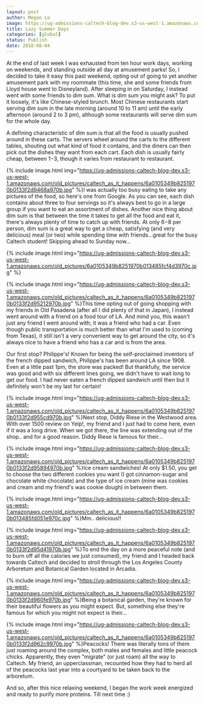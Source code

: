 ```yaml
---
layout: post
author: Megan Lo
image: https://ug-admissions-caltech-blog-dev.s3-us-west-1.amazonaws.com/old_pictures/caltech_as_it_happens/6a0105349b8251970b0133f2d9410b970b.jpg
title: Lazy Summer Days
categories: [global]
status: Publish
date: 2010-08-04
---
```


At the end of last week I was exhausted from ten hour work days, working on weekends, and standing outside all day at amusement parks! So, I decided to take it easy this past weekend, opting out of going to yet another amusement park with my roommate (this time, she and some friends from Lloyd house went to Disneyland). After sleeping in on Saturday, I instead went with some friends to dim sum. 
What is dim sum you might ask? To put it loosely, it's like Chinese-styled brunch. Most Chinese restaurants start serving dim sum in the late morning (around 10 to 11 am) until the early afternoon (around 2 to 3 pm), although some restaurants will serve dim sum for the whole day. 

A defining characteristic of dim sum is that all the food is usually pushed around in these carts. The servers wheel around the carts to the different tables, shouting out what kind of food it contains, and the diners can then pick out the dishes they want from each cart. Each dish is usually fairly cheap, between $1-$3, though it varies from restaurant to restaurant.


{% include image.html img="https://ug-admissions-caltech-blog-dev.s3-us-west-1.amazonaws.com/old_pictures/caltech_as_it_happens/6a0105349b8251970b0133f2d9468a970b.jpg" %}I was actually too busy eating to take any pictures of the food, so here's one from Google. As you can see, each dish contains about three to four servings so it's always best to go in a large group if you want to eat an assortment of dishes. Another nice thing about dim sum is that between the time it takes to get all the food and eat it, there's always plenty of time to catch up with friends. At only $6-$8 per person, dim sum is a great way to get a cheap, satisfying (and very delicious) meal (or two) while spending time with friends...great for the busy Caltech student!
Skipping ahead to Sunday now...


{% include image.html img="https://ug-admissions-caltech-blog-dev.s3-us-west-1.amazonaws.com/old_pictures/6a0105349b8251970b013485fcf4d3970c.jpg" %}

{% include image.html img="https://ug-admissions-caltech-blog-dev.s3-us-west-1.amazonaws.com/old_pictures/caltech_as_it_happens/6a0105349b8251970b0133f2d95212970b.jpg" %}This time opting out of going shopping with my friends in Old Pasadena (after all I did plenty of that in Japan), I instead went around with a friend on a food tour of LA. And mind you, this wasn't just any friend I went around with; it was a friend who had a car. Even though public transportation is much better than what I'm used to (coming from Texas), it still isn't a very convenient way to get around the city, so it's always nice to have a friend who has a car and is from the area.

Our first stop? Philippe's! Known for being the self-proclaimed inventors of the french dipped sandwich, Philippe's has been around LA since 1908. Even at a little past 1pm, the store was packed! But thankfully, the service was good and with six different lines going, we didn't have to wait long to get our food. I had never eaten a french dipped sandwich until then but it definitely won't be my last for certain!


{% include image.html img="https://ug-admissions-caltech-blog-dev.s3-us-west-1.amazonaws.com/old_pictures/caltech_as_it_happens/6a0105349b8251970b0133f2d955cd970b.jpg" %}Next stop, Diddy Riese in the Westwood area. With over 1500 review on Yelp!, my friend and I just had to come here, even if it was a long drive. When we got there, the line was extending out of the shop.. and for a good reason. Diddy Riese is famous for their...


{% include image.html img="https://ug-admissions-caltech-blog-dev.s3-us-west-1.amazonaws.com/old_pictures/caltech_as_it_happens/6a0105349b8251970b0133f2d95894970b.jpg" %}Ice cream sandwiches! At only $1.50, you get to choose the two different cookies you want (I got cinnamon-sugar and chocolate white chocolate) and the type of ice cream (mine was cookies and cream and my friend's was cookie dough) in between them.


{% include image.html img="https://ug-admissions-caltech-blog-dev.s3-us-west-1.amazonaws.com/old_pictures/caltech_as_it_happens/6a0105349b8251970b013485fd051e970c.jpg" %}Mm.. delicious!!


{% include image.html img="https://ug-admissions-caltech-blog-dev.s3-us-west-1.amazonaws.com/old_pictures/caltech_as_it_happens/6a0105349b8251970b0133f2d95d41970b.jpg" %}To end the day on a more peaceful note (and to burn off all the calories we just consumed), my friend and I headed back towards Caltech and decided to stroll through the Los Angeles County Arboretum and Botanical Garden located in Arcadia. 


{% include image.html img="https://ug-admissions-caltech-blog-dev.s3-us-west-1.amazonaws.com/old_pictures/caltech_as_it_happens/6a0105349b8251970b0133f2d960fe970b.jpg" %}Being a botanical garden, they're known for their beautiful flowers as you might expect. But, something else they're famous for which you might not expect is their...


{% include image.html img="https://ug-admissions-caltech-blog-dev.s3-us-west-1.amazonaws.com/old_pictures/caltech_as_it_happens/6a0105349b8251970b0133f2d962c9970b.jpg" %}Peacocks! There was literally tons of them just roaming around the complex, both males and females and little peacock chicks. Apparently, they even "migrate" (or just roam) all the way to Caltech. My friend, an upperclassman, recounted how they had to herd all of the peacocks last year into a courtyard to be taken back to the arboretum.

And so, after this nice relaxing weekend, I began the work week energized and ready to purify more proteins. Till next time :)
